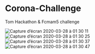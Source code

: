 # Corona-Challenge
Tom Hackathon &amp; Fcmam5 challenge 

![Capture d’écran 2020-03-28 à 01 30 11](https://user-images.githubusercontent.com/22420836/77810296-1485b880-7094-11ea-9e5b-a605761c751f.png)
![Capture d’écran 2020-03-28 à 01 30 25](https://user-images.githubusercontent.com/22420836/77810298-1780a900-7094-11ea-9e78-2884cea40457.png)
![Capture d’écran 2020-03-28 à 01 30 37](https://user-images.githubusercontent.com/22420836/77810299-18b1d600-7094-11ea-9746-9887dd220139.png)
![Capture d’écran 2020-03-28 à 01 30 47](https://user-images.githubusercontent.com/22420836/77810300-19e30300-7094-11ea-9030-4e637c0232fc.png)
